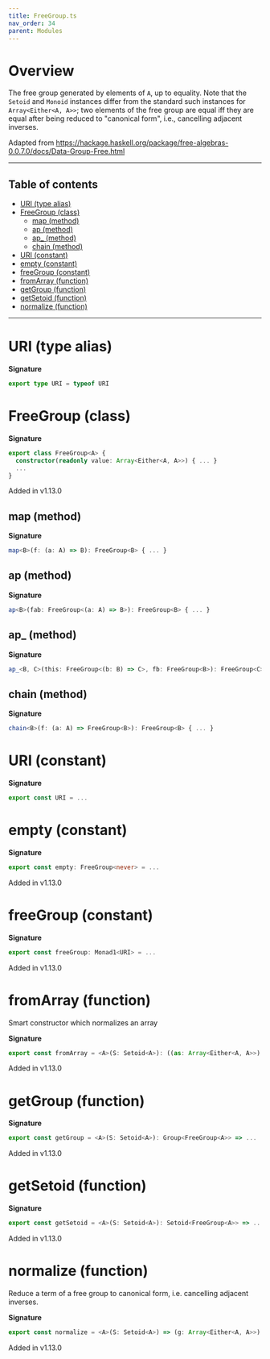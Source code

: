 ```yaml
---
title: FreeGroup.ts
nav_order: 34
parent: Modules
---
```


# Overview

The free group generated by elements of `A`, up to equality. Note that the `Setoid` and `Monoid` instances differ
from the standard such instances for `Array<Either<A, A>>`; two elements of the free group are equal iff they are equal
after being reduced to "canonical form", i.e., cancelling adjacent inverses.

Adapted from https://hackage.haskell.org/package/free-algebras-0.0.7.0/docs/Data-Group-Free.html

---

<h2 class="text-delta">Table of contents</h2>

- [URI (type alias)](#uri-type-alias)
- [FreeGroup (class)](#freegroup-class)
  - [map (method)](#map-method)
  - [ap (method)](#ap-method)
  - [ap\_ (method)](#ap_-method)
  - [chain (method)](#chain-method)
- [URI (constant)](#uri-constant)
- [empty (constant)](#empty-constant)
- [freeGroup (constant)](#freegroup-constant)
- [fromArray (function)](#fromarray-function)
- [getGroup (function)](#getgroup-function)
- [getSetoid (function)](#getsetoid-function)
- [normalize (function)](#normalize-function)

---

# URI (type alias)

**Signature**

```ts
export type URI = typeof URI
```

# FreeGroup (class)

**Signature**

```ts
export class FreeGroup<A> {
  constructor(readonly value: Array<Either<A, A>>) { ... }
  ...
}
```

Added in v1.13.0

## map (method)

**Signature**

```ts
map<B>(f: (a: A) => B): FreeGroup<B> { ... }
```

## ap (method)

**Signature**

```ts
ap<B>(fab: FreeGroup<(a: A) => B>): FreeGroup<B> { ... }
```

## ap\_ (method)

**Signature**

```ts
ap_<B, C>(this: FreeGroup<(b: B) => C>, fb: FreeGroup<B>): FreeGroup<C> { ... }
```

## chain (method)

**Signature**

```ts
chain<B>(f: (a: A) => FreeGroup<B>): FreeGroup<B> { ... }
```

# URI (constant)

**Signature**

```ts
export const URI = ...
```

# empty (constant)

**Signature**

```ts
export const empty: FreeGroup<never> = ...
```

Added in v1.13.0

# freeGroup (constant)

**Signature**

```ts
export const freeGroup: Monad1<URI> = ...
```

Added in v1.13.0

# fromArray (function)

Smart constructor which normalizes an array

**Signature**

```ts
export const fromArray = <A>(S: Setoid<A>): ((as: Array<Either<A, A>>) => FreeGroup<A>) => ...
```

Added in v1.13.0

# getGroup (function)

**Signature**

```ts
export const getGroup = <A>(S: Setoid<A>): Group<FreeGroup<A>> => ...
```

Added in v1.13.0

# getSetoid (function)

**Signature**

```ts
export const getSetoid = <A>(S: Setoid<A>): Setoid<FreeGroup<A>> => ...
```

Added in v1.13.0

# normalize (function)

Reduce a term of a free group to canonical form, i.e. cancelling adjacent inverses.

**Signature**

```ts
export const normalize = <A>(S: Setoid<A>) => (g: Array<Either<A, A>>): Array<Either<A, A>> => ...
```

Added in v1.13.0
